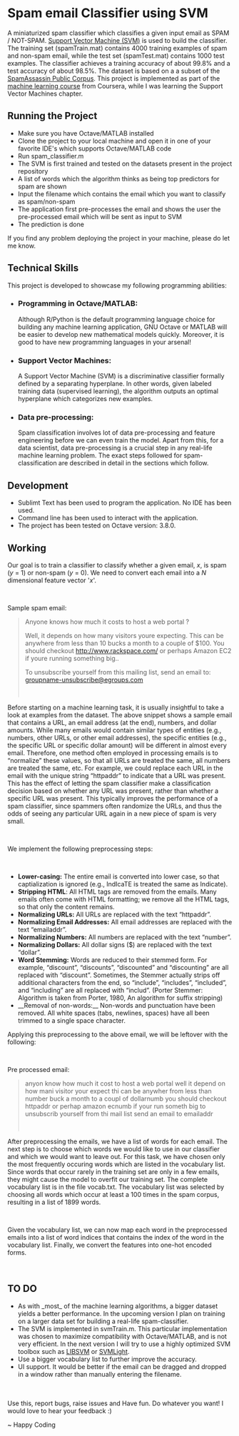 # Spam email Classifier using SVM

A miniaturized spam classifier which classifies a given input email as SPAM / NOT-SPAM. <a href="https://en.wikipedia.org/wiki/Support_vector_machine">Support Vector Machine (SVM)</a> is used to build the classifier. The training set (spamTrain.mat) contains 4000 training examples of spam and non-spam email, while the test set (spamTest.mat) contains 1000 test examples. The classifier achieves a training accuracy of about 99.8% and a test accuracy of about 98.5%. The dataset is based on a a subset of the <a href="http://spamassassin.apache.org/old/publiccorpus/">SpamAssassin Public Corpus</a>. This project is implemented as part of the <a href="https://github.com/adityachandupatla/ML_Coursera">machine learning course</a> from Coursera, while I was learning the Support Vector Machines chapter.

<h2>Running the Project</h2>
<ul>
  <li>Make sure you have Octave/MATLAB installed</li>
  <li>Clone the project to your local machine and open it in one of your favorite IDE's which supports Octave/MATLAB code</li>
  <li>Run spam_classifier.m</li>
  <li>The SVM is first trained and tested on the datasets present in the project repository</li>
  <li>A list of words which the algorithm thinks as being top predictors for spam are shown</li>
  <li>Input the filename which contains the email which you want to classify as spam/non-spam</li>
  <li>The application first pre-processes the email and shows the user the pre-processed email which will be sent as input to SVM</li>
  <li>The prediction is done</li>
</ul>
If you find any problem deploying the project in your machine, please do let me know.

<h2>Technical Skills</h2>
This project is developed to showcase my following programming abilities:
<ul>
  <li><h3>Programming in Octave/MATLAB: </h3><p>Although R/Python is the default programming language choice for building any machine learning application, GNU Octave or MATLAB will be easier to develop new mathematical models quickly. Moreover, it is good to have new programming languages in your arsenal!</p></li>
  <li><h3>Support Vector Machines: </h3><p>A Support Vector Machine (SVM) is a discriminative classifier formally defined by a separating hyperplane. In other words, given labeled training data (supervised learning), the algorithm outputs an optimal hyperplane which categorizes new examples.</p></li>
  <li><h3>Data pre-processing: </h3><p>Spam classification involves lot of data pre-processing and feature engineering before we can even train the model. Apart from this, for a data scientist, data pre-processing is a crucial step in any real-life machine learning problem. The exact steps followed for spam-classification are described in detail in the sections which follow.</p></li>
</ul>

<h2>Development</h2>
<ul>
  <li>Sublimt Text has been used to program the application. No IDE has been used.</li>
  <li>Command line has been used to interact with the application.</li>
  <li>The project has been tested on Octave version: 3.8.0.</li>
</ul>

<h2>Working</h2>
<p>Our goal is to train a classifier to classify whether a given email, <i>x</i>, is spam (<i>y</i> = 1) or non-spam (<i>y</i> = 0). We need to convert each email into a <i>N</i> dimensional feature vector '<i>x</i>'.</p><br/>
<p>
Sample spam email:

> Anyone knows how much it costs to host a web portal ?
> 
> Well, it depends on how many visitors youre expecting. This can be anywhere from less than 10 bucks a month to a couple of $100. You should checkout http://www.rackspace.com/ or perhaps Amazon EC2 if youre running something big..
> 
> To unsubscribe yourself from this mailing list, send an email to: groupname-unsubscribe@egroups.com</p><br/>

<p>Before starting on a machine learning task, it is usually insightful to take a look at examples from the dataset. The above snippet shows a sample email that contains a URL, an email address (at the end), numbers, and dollar amounts. While many emails would contain similar types of entities (e.g., numbers, other URLs, or other email addresses), the specific entities (e.g., the specific URL or specific dollar amount) will be different in almost every email. Therefore, one method often employed in processing emails is to “normalize” these values, so that all URLs are treated the same, all numbers are treated the same, etc. For example, we could replace each URL in the email with the unique string “httpaddr” to indicate that a URL was present. This has the effect of letting the spam classifier make a classification decision based on whether any URL was present, rather than whether a specific URL was present. This typically improves the performance of a spam classifier, since spammers often randomize the URLs, and thus the odds of seeing any particular URL again in a new piece of spam is very small.</p><br/>
<p>We implement the following preprocessing steps:</p><br/>
<ul>
  <li><b>Lower-casing:</b> The entire email is converted into lower case, so that captialization is ignored (e.g., IndIcaTE is treated the same as Indicate).</li>
  <li><b>Stripping HTML</b>: All HTML tags are removed from the emails. Many emails often come with HTML formatting; we remove all the HTML tags, so that only the content remains.</li>
  <li><b>Normalizing URLs:</b> All URLs are replaced with the text “httpaddr”.</li>
  <li><b>Normalizing Email Addresses:</b> All email addresses are replaced with the text “emailaddr”.</li>
  <li><b>Normalizing Numbers:</b> All numbers are replaced with the text “number”.</li>
  <li><b>Normalizing Dollars:</b> All dollar signs ($) are replaced with the text “dollar”.</li>
  <li><b>Word Stemming:</b> Words are reduced to their stemmed form. For example, “discount”, “discounts”, “discounted” and “discounting” are all replaced with “discount”. Sometimes, the Stemmer actually strips off additional characters from the end, so “include”, “includes”, “included”, and “including” are all replaced with “includ”. (Porter Stemmer: Algorithm is taken from Porter, 1980, An algorithm for suffix stripping)</li>
  <li>__Removal of non-words:__ Non-words and punctuation have been removed. All white spaces (tabs, newlines, spaces) have all been trimmed to a single space character.</li>
</ul>
<p>Applying this preprocessing to the above email, we will be leftover with the following:</p><br/>
<p> Pre processed email:
  
> anyon know how much it cost to host a web portal well it depend on how
> mani visitor your expect thi can be anywher from less than number buck
> a month to a coupl of dollarnumb you should checkout httpaddr or perhap
> amazon ecnumb if your run someth big to unsubscrib yourself from thi
> mail list send an email to emailaddr</p><br/>
<p>After preprocessing the emails, we have a list of words for each email. The next step is to choose which words we would like to use in our classifier and which we would want to leave out.
For this task, we have chosen only the most frequently occuring words which are listed in the vocabulary list. Since words that occur rarely in the training set are only in a few emails, they might cause the model to overfit our training set. The complete vocabulary list is in the file vocab.txt. The vocabulary list was selected by choosing all words which occur at least a 100 times in the spam corpus, resulting in a list of 1899 words.</p><br/>
<p>Given the vocabulary list, we can now map each word in the preprocessed emails into a list of word indices that contains the index of the word in the vocabulary list. Finally, we convert the features into one-hot encoded forms.</p><br/>
<h2>TO DO</h2>
<ul>
  <li>As with _most_ of the machine learning algorithms, a bigger dataset yields a better performance. In the upcoming version I plan on training on a larger data set for building a real-life spam-classifier.</li>
  <li>The SVM is implemented in svmTrain.m. This particular implementation was chosen to maximize compatibility with Octave/MATLAB, and is not very efficient. In the next version I will try to use a highly optimized SVM toolbox such as <a href="https://www.csie.ntu.edu.tw/~cjlin/libsvm/">LIBSVM</a> or <a href="http://svmlight.joachims.org/">SVMLight</a>.</li>
  <li>Use a bigger vocabulary list to further improve the accuracy.</li>
  <li>UI support. It would be better if the email can be dragged and dropped in a window rather than manually entering the filename.</li>
</ul>
<br/><br/>
Use this, report bugs, raise issues and Have fun. Do whatever you want! I would love to hear your feedback :)

~ Happy Coding
